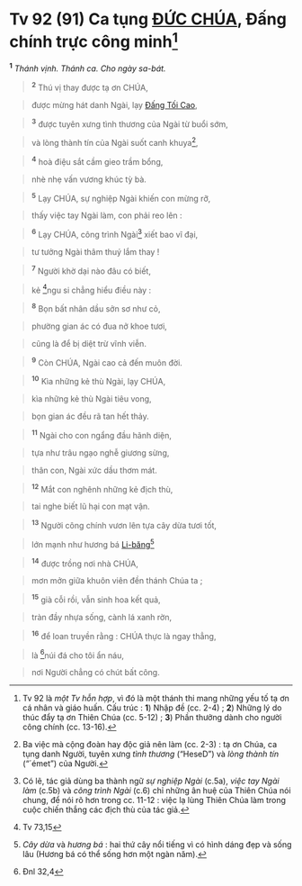 # Tv 92 (91) Ca tụng [ĐỨC CHÚA](), Đấng chính trực công minh[^1]
<sup><b>1</b></sup> *Thánh vịnh. Thánh ca. Cho ngày sa-bát.*


> <sup><b>2</b></sup> Thú vị thay được tạ ơn CHÚA,
>


> được mừng hát danh Ngài, lạy [Đấng Tối Cao](),
>


> <sup><b>3</b></sup> được tuyên xưng tình thương của Ngài từ buổi sớm,
>


> và lòng thành tín của Ngài suốt canh khuya[^2],
>


> <sup><b>4</b></sup> hoà điệu sắt cầm gieo trầm bổng,
>


> nhè nhẹ vấn vương khúc tỳ bà.
>


> <sup><b>5</b></sup> Lạy CHÚA, sự nghiệp Ngài khiến con mừng rỡ,
>


> thấy việc tay Ngài làm, con phải reo lên :
>


> <sup><b>6</b></sup> Lạy CHÚA, công trình Ngài[^3] xiết bao vĩ đại,
>


> tư tưởng Ngài thâm thuý lắm thay !
>


> <sup><b>7</b></sup> Người khờ dại nào đâu có biết,
>


> kẻ [^1*]ngu si chẳng hiểu điều này :
>


> <sup><b>8</b></sup> Bọn bất nhân dầu sởn sơ như cỏ,
>


> phường gian ác có đua nở khoe tươi,
>


> cũng là để bị diệt trừ vĩnh viễn.
>


> <sup><b>9</b></sup> Còn CHÚA, Ngài cao cả đến muôn đời.
>


> <sup><b>10</b></sup> Kìa những kẻ thù Ngài, lạy CHÚA,
>


> kìa những kẻ thù Ngài tiêu vong,
>


> bọn gian ác đều rã tan hết thảy.
>


> <sup><b>11</b></sup> Ngài cho con ngẩng đầu hãnh diện,
>


> tựa như trâu ngạo nghễ giương sừng,
>


> thân con, Ngài xức dầu thơm mát.
>


> <sup><b>12</b></sup> Mắt con nghênh những kẻ địch thù,
>


> tai nghe biết lũ hại con mạt vận.
>


> <sup><b>13</b></sup> Người công chính vươn lên tựa cây dừa tươi tốt,
>


> lớn mạnh như hương bá [Li-băng]()[^4]
>


> <sup><b>14</b></sup> được trồng nơi nhà CHÚA,
>


> mơn mởn giữa khuôn viên đền thánh Chúa ta ;
>


> <sup><b>15</b></sup> già cỗi rồi, vẫn sinh hoa kết quả,
>


> tràn đầy nhựa sống, cành lá xanh rờn,
>


> <sup><b>16</b></sup> để loan truyền rằng : CHÚA thực là ngay thẳng,
>


> là [^2*]núi đá cho tôi ẩn náu,
>


> nơi Người chẳng có chút bất công.
>

[^1]: Tv 92 là *một Tv hỗn hợp*, vì đó là một thánh thi mang những yếu tố tạ ơn cá nhân và giáo huấn. Cấu trúc : **1**) Nhập đề (cc. 2-4) ; **2**) Những lý do thúc đẩy tạ ơn Thiên Chúa (cc. 5-12) ; **3**) Phần thưởng dành cho người công chính (cc. 13-16).
[^2]: Ba việc mà cộng đoàn hay độc giả nên làm (cc. 2-3) : tạ ơn Chúa, ca tụng danh Người, tuyên xưng *tình thương* (“HeseD”) và *lòng thành tín* (“´émet”) của Người.
[^3]: Có lẽ, tác giả dùng ba thành ngữ *sự nghiệp Ngài* (c.5a), *việc tay Ngài làm* (c.5b) và *công trình Ngài* (c.6) chỉ những ân huệ của Thiên Chúa nói chung, để nói rõ hơn trong cc. 11-12 : việc lạ lùng Thiên Chúa làm trong cuộc chiến thắng các địch thù của tác giả.
[^4]: *Cây dừa* và *hương bá* : hai thứ cây nổi tiếng vì có hình dáng đẹp và sống lâu (Hương bá có thể sống hơn một ngàn năm).
[^1*]: Tv 73,15
[^2*]: Đnl 32,4